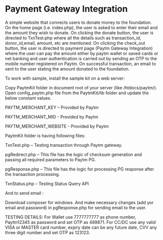 # Payment Gateway Integration

A simple website that connects users to donate money to the foundation.
On the home page (i.e. index.php), the user is asked to enter their email and the amount they wish to donate.
On clicking the donate button, the user is directed to TxnTest.php where all the details such as transaction_id, donor_id,email, amount, etc are mentioned.
On clicking the check_out button, the user is directed to payment page (Paytm Gateway Integration) where the user can pay the amount either by paytm wallet or saved cards or net banking
and user authentication is carried out by sending an OTP to the mobile number registered on Paytm.
On successful transaction, an email to sent to the user stating the amount donated to the foundation.

To work with sample, install the sample kit on a web server:

Copy PaytmKit folder in document root of your server (like /htdocs/paytm/). 
Open config_paytm.php file from the PaytmKit/lib folder and update the below constant values.

PAYTM_MERCHANT_KEY – Provided by Paytm

PAYTM_MERCHANT_MID - Provided by Paytm

PAYTM_MERCHANT_WEBSITE - Provided by Paytm

PaytmKit folder is having following files:

TxnTest.php – Testing transaction through Paytm gateway.

pgRedirect.php – This file has the logic of checksum generation and passing all required parameters to Paytm PG.

pgResponse.php – This file has the logic for processing PG response after the transaction processing.

TxnStatus.php – Testing Status Query API

And to send email :

Download composer for windows. And make necessary changes (add yor email and password) in pgResponse.php for sending email to the user.

TESTING DETAILS:
For Wallet use 7777777777 as phone number, Paytm12345 as password and set OTP as 489871.
For CC/DC use any valid VISA or MASTER card number, expiry date can be any future date, CVV any three digit number and set OTP as 123123.
